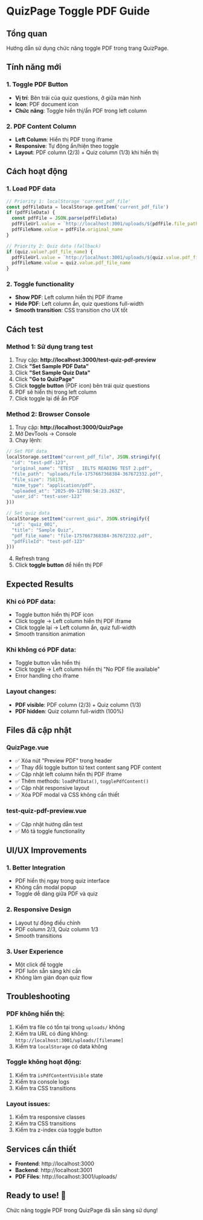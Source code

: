 # QuizPage Toggle PDF Guide

## Tổng quan
Hướng dẫn sử dụng chức năng toggle PDF trong trang QuizPage.

## Tính năng mới

### 1. Toggle PDF Button
- **Vị trí**: Bên trái của quiz questions, ở giữa màn hình
- **Icon**: PDF document icon
- **Chức năng**: Toggle hiển thị/ẩn PDF trong left column

### 2. PDF Content Column
- **Left Column**: Hiển thị PDF trong iframe
- **Responsive**: Tự động ẩn/hiện theo toggle
- **Layout**: PDF column (2/3) + Quiz column (1/3) khi hiển thị

## Cách hoạt động

### 1. Load PDF data
```javascript
// Priority 1: localStorage 'current_pdf_file'
const pdfFileData = localStorage.getItem('current_pdf_file')
if (pdfFileData) {
  const pdfFile = JSON.parse(pdfFileData)
  pdfFileUrl.value = `http://localhost:3001/uploads/${pdfFile.file_path.split('/').pop()}`
  pdfFileName.value = pdfFile.original_name
}

// Priority 2: Quiz data (fallback)
if (quiz.value?.pdf_file_name) {
  pdfFileUrl.value = `http://localhost:3001/uploads/${quiz.value.pdf_file_name}`
  pdfFileName.value = quiz.value.pdf_file_name
}
```

### 2. Toggle functionality
- **Show PDF**: Left column hiển thị PDF iframe
- **Hide PDF**: Left column ẩn, quiz questions full-width
- **Smooth transition**: CSS transition cho UX tốt

## Cách test

### Method 1: Sử dụng trang test
1. Truy cập: **http://localhost:3000/test-quiz-pdf-preview**
2. Click **"Set Sample PDF Data"**
3. Click **"Set Sample Quiz Data"**
4. Click **"Go to QuizPage"**
5. Click **toggle button** (PDF icon) bên trái quiz questions
6. PDF sẽ hiển thị trong left column
7. Click toggle lại để ẩn PDF

### Method 2: Browser Console
1. Truy cập: **http://localhost:3000/QuizPage**
2. Mở DevTools → Console
3. Chạy lệnh:
```javascript
// Set PDF data
localStorage.setItem("current_pdf_file", JSON.stringify({
  "id": "test-pdf-123",
  "original_name": "ETEST _ IELTS READING TEST 2.pdf",
  "file_path": "uploads/file-1757667368384-367672332.pdf",
  "file_size": 758178,
  "mime_type": "application/pdf",
  "uploaded_at": "2025-09-12T08:58:23.263Z",
  "user_id": "test-user-123"
}))

// Set quiz data
localStorage.setItem("current_quiz", JSON.stringify({
  "id": "quiz_001",
  "title": "Sample Quiz",
  "pdf_file_name": "file-1757667368384-367672332.pdf",
  "pdfFileId": "test-pdf-123"
}))
```
4. Refresh trang
5. Click **toggle button** để hiển thị PDF

## Expected Results

### Khi có PDF data:
- Toggle button hiển thị PDF icon
- Click toggle → Left column hiển thị PDF iframe
- Click toggle lại → Left column ẩn, quiz full-width
- Smooth transition animation

### Khi không có PDF data:
- Toggle button vẫn hiển thị
- Click toggle → Left column hiển thị "No PDF file available"
- Error handling cho iframe

### Layout changes:
- **PDF visible**: PDF column (2/3) + Quiz column (1/3)
- **PDF hidden**: Quiz column full-width (100%)

## Files đã cập nhật

### QuizPage.vue
- ✅ Xóa nút "Preview PDF" trong header
- ✅ Thay đổi toggle button từ text content sang PDF content
- ✅ Cập nhật left column hiển thị PDF iframe
- ✅ Thêm methods: `loadPdfData()`, `togglePdfContent()`
- ✅ Cập nhật responsive layout
- ✅ Xóa PDF modal và CSS không cần thiết

### test-quiz-pdf-preview.vue
- ✅ Cập nhật hướng dẫn test
- ✅ Mô tả toggle functionality

## UI/UX Improvements

### 1. Better Integration
- PDF hiển thị ngay trong quiz interface
- Không cần modal popup
- Toggle dễ dàng giữa PDF và quiz

### 2. Responsive Design
- Layout tự động điều chỉnh
- PDF column 2/3, Quiz column 1/3
- Smooth transitions

### 3. User Experience
- Một click để toggle
- PDF luôn sẵn sàng khi cần
- Không làm gián đoạn quiz flow

## Troubleshooting

### PDF không hiển thị:
1. Kiểm tra file có tồn tại trong `uploads/` không
2. Kiểm tra URL có đúng không: `http://localhost:3001/uploads/[filename]`
3. Kiểm tra `localStorage` có data không

### Toggle không hoạt động:
1. Kiểm tra `isPdfContentVisible` state
2. Kiểm tra console logs
3. Kiểm tra CSS transitions

### Layout issues:
1. Kiểm tra responsive classes
2. Kiểm tra CSS transitions
3. Kiểm tra z-index của toggle button

## Services cần thiết
- **Frontend**: http://localhost:3000
- **Backend**: http://localhost:3001
- **PDF Files**: http://localhost:3001/uploads/

## Ready to use! 🚀
Chức năng toggle PDF trong QuizPage đã sẵn sàng sử dụng!
